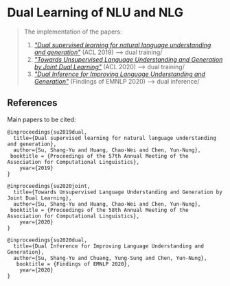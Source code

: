 # Dual Learning of NLU and NLG
> The implementation of the papers:  
>  1. [*"Dual supervised learning for natural language understanding and generation"*](https://arxiv.org/abs/1905.06196) (ACL 2019) --> dual training/   
>  2. [*"Towards Unsupervised Language Understanding and Generation by Joint Dual Learning"*](https://arxiv.org/abs/2004.14710) (ACL 2020) --> dual training/    
>  3. [*"Dual Inference for Improving Language Understanding and Generation"*](https://arxiv.org/abs/xxxxx.xxxxx) (Findings of EMNLP 2020) --> dual inference/  


## References
Main papers to be cited:

```
@inproceedings{su2019dual,
  title={Dual supervised learning for natural language understanding and generation},
  author={Su, Shang-Yu and Huang, Chao-Wei and Chen, Yun-Nung},
 booktitle = {Proceedings of the 57th Annual Meeting of the Association for Computational Linguistics},
    year={2019}
}

@inproceedings{su2020joint,
  title={Towards Unsupervised Language Understanding and Generation by Joint Dual Learning},
  author={Su, Shang-Yu and Huang, Chao-Wei and Chen, Yun-Nung},
 booktitle = {Proceedings of the 58th Annual Meeting of the Association for Computational Linguistics},
    year={2020}
}

@inproceedings{su2020dual,
  title={Dual Inference for Improving Language Understanding and Generation},
  author={Su, Shang-Yu and Chuang, Yung-Sung and Chen, Yun-Nung},
   booktitle = {Findings of EMNLP 2020},
    year={2020}
}

```
